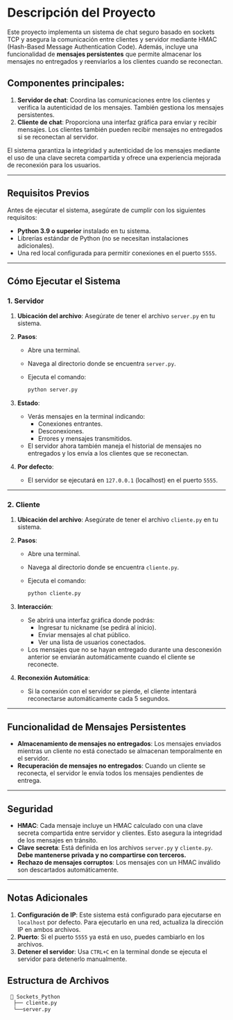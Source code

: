 # Descripción del Proyecto

Este proyecto implementa un sistema de chat seguro basado en sockets TCP y asegura la comunicación entre clientes y servidor mediante HMAC (Hash-Based Message Authentication Code). Además, incluye una funcionalidad de **mensajes persistentes** que permite almacenar los mensajes no entregados y reenviarlos a los clientes cuando se reconectan.

## Componentes principales:

1. **Servidor de chat**: Coordina las comunicaciones entre los clientes y verifica la autenticidad de los mensajes. También gestiona los mensajes persistentes.
2. **Cliente de chat**: Proporciona una interfaz gráfica para enviar y recibir mensajes. Los clientes también pueden recibir mensajes no entregados si se reconectan al servidor.

El sistema garantiza la integridad y autenticidad de los mensajes mediante el uso de una clave secreta compartida y ofrece una experiencia mejorada de reconexión para los usuarios.

---

## Requisitos Previos

Antes de ejecutar el sistema, asegúrate de cumplir con los siguientes requisitos:

- **Python 3.9 o superior** instalado en tu sistema.
- Librerías estándar de Python (no se necesitan instalaciones adicionales).
- Una red local configurada para permitir conexiones en el puerto `5555`.

---

## Cómo Ejecutar el Sistema

### 1. Servidor

1. **Ubicación del archivo**: Asegúrate de tener el archivo `server.py` en tu sistema.
2. **Pasos**:
   - Abre una terminal.
   - Navega al directorio donde se encuentra `server.py`.
   - Ejecuta el comando:

     ```bash
     python server.py
     ```

3. **Estado**:
   - Verás mensajes en la terminal indicando:
     - Conexiones entrantes.
     - Desconexiones.
     - Errores y mensajes transmitidos.
   - El servidor ahora también maneja el historial de mensajes no entregados y los envía a los clientes que se reconectan.

4. **Por defecto**:
   - El servidor se ejecutará en `127.0.0.1` (localhost) en el puerto `5555`.

---

### 2. Cliente

1. **Ubicación del archivo**: Asegúrate de tener el archivo `cliente.py` en tu sistema.
2. **Pasos**:
   - Abre una terminal.
   - Navega al directorio donde se encuentra `cliente.py`.
   - Ejecuta el comando:

     ```bash
     python cliente.py
     ```

3. **Interacción**:
   - Se abrirá una interfaz gráfica donde podrás:
     - Ingresar tu nickname (se pedirá al inicio).
     - Enviar mensajes al chat público.
     - Ver una lista de usuarios conectados.
   - Los mensajes que no se hayan entregado durante una desconexión anterior se enviarán automáticamente cuando el cliente se reconecte.

4. **Reconexión Automática**:
   - Si la conexión con el servidor se pierde, el cliente intentará reconectarse automáticamente cada 5 segundos.

---

## Funcionalidad de Mensajes Persistentes

- **Almacenamiento de mensajes no entregados**: Los mensajes enviados mientras un cliente no está conectado se almacenan temporalmente en el servidor.
- **Recuperación de mensajes no entregados**: Cuando un cliente se reconecta, el servidor le envía todos los mensajes pendientes de entrega.

---

## Seguridad

- **HMAC**: Cada mensaje incluye un HMAC calculado con una clave secreta compartida entre servidor y clientes. Esto asegura la integridad de los mensajes en tránsito.
- **Clave secreta**: Está definida en los archivos `server.py` y `cliente.py`. **Debe mantenerse privada y no compartirse con terceros.**
- **Rechazo de mensajes corruptos**: Los mensajes con un HMAC inválido son descartados automáticamente.

---

## Notas Adicionales

1. **Configuración de IP**: Este sistema está configurado para ejecutarse en `localhost` por defecto. Para ejecutarlo en una red, actualiza la dirección IP en ambos archivos.
2. **Puerto**: Si el puerto `5555` ya está en uso, puedes cambiarlo en los archivos.
3. **Detener el servidor**: Usa `CTRL+C` en la terminal donde se ejecuta el servidor para detenerlo manualmente.

## **Estructura de Archivos**
   ```bash
    📂 Sockets_Python
     ├── cliente.py
     └──server.py


